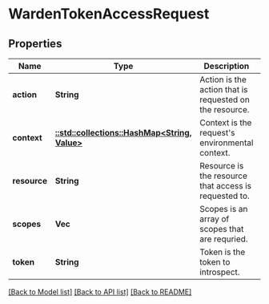 # WardenTokenAccessRequest

## Properties
Name | Type | Description | Notes
------------ | ------------- | ------------- | -------------
**action** | **String** | Action is the action that is requested on the resource. | [optional] 
**context** | [**::std::collections::HashMap<String, Value>**](Value.md) | Context is the request&#39;s environmental context. | [optional] 
**resource** | **String** | Resource is the resource that access is requested to. | [optional] 
**scopes** | **Vec<String>** | Scopes is an array of scopes that are requried. | [optional] 
**token** | **String** | Token is the token to introspect. | [optional] 

[[Back to Model list]](../README.md#documentation-for-models) [[Back to API list]](../README.md#documentation-for-api-endpoints) [[Back to README]](../README.md)


